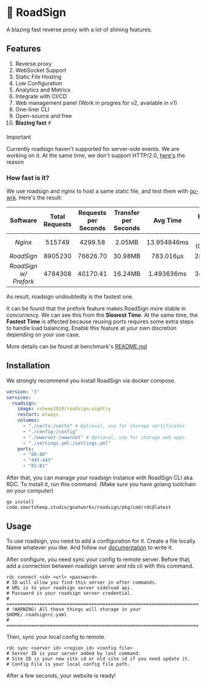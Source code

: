 # 🚦 RoadSign

A blazing fast reverse proxy with a lot of shining features.

## Features

1. Reverse proxy
2. WebSocket Support
3. Static File Hosting
4. Low Configuration
5. Analytics and Metrics
6. Integrate with CI/CD
7. Web management panel (Work in progres for v2, available in v1)
8. One-liner CLI
9. Open-source and free
10. **Blazing fast ⚡**

> [!IMPORTANT]
> Currently roadsign haven't supported for server-side events. We are working on it.
> At the same time, we don't support HTTP/2.0, [here's](https://github.com/gofiber/fiber/issues/262) the reason

### How fast is it?

We use roadsign and nginx to host a same static file, and test them with [go-wrk](https://github.com/tsliwowicz/go-wrk).
Here's the result:

|     **Software**      | Total Requests | Requests per Seconds | Transfer per Seconds |  Avg Time   | Fastest Time | Slowest Time | Errors Count |
|:---------------------:|:--------------:|:--------------------:|:--------------------:|:-----------:|:------------:|:------------:|:------------:|
|        _Nginx_        |     515749     |       4299.58        |        2.05MB        | 13.954846ms | 0s (Cached)  |  410.6972ms  |      0       |
|      _RoadSign_       |    8905230     |       76626.70       |       30.98MB        |  783.016µs  |   28.542µs   | 46.773083ms  |      0       |
| _RoadSign w/ Prefork_ |    4784308     |       40170.41       |       16.24MB        | 1.493636ms  |   34.291µs   |  8.727666ms  |      0       |

As result, roadsign undoubtedly is the fastest one.

It can be found that the prefork feature makes RoadSign more stable in concurrency. We can see this from the **Slowest
Time**. At the same time, the **Fastest Time** is affected because reusing ports requires some extra steps to handle
load balancing. Enable this feature at your own discretion depending on your use case.

More details can be found at benchmark's [README.md](./test/README.md)

## Installation

We strongly recommend you install RoadSign via docker compose.

```yaml
version: "3"
services:
  roadsign:
    image: xsheep2010/roadsign:nightly
    restart: always
    volumes:
      - "./certs:/certs" # Optional, use for storage certificates
      - "./config:/config"
      - "./wwwroot:/wwwroot" # Optional, use for storage web apps
      - "./settings.yml:/settings.yml"
    ports:
      - "80:80"
      - "443:443"
      - "81:81"
```

After that, you can manage your roadsign instance with RoadSign CLI aka. RDC.
To install it, run this command. (Make sure you have golang toolchain on your computer)

```shell
go install code.smartsheep.studio/goatworks/roadsign/pkg/cmd/rdc@latest
```

## Usage

To use roadsign, you need to add a configuration for it. Create a file locally.
Name whatever you like. And follow our [documentation](https://wiki.smartsheep.studio/roadsign/configuration/index.html) to
write it.

After configure, you need sync your config to remote server. Before that, add a connection between roadsign server and
rds cli with this command.

```shell
rdc connect <id> <url> <password>
# ID will allow you find this server in after commands.
# URL is to your roadsign server sideload api.
# Password is your roadsign server credential.
# ======================================================================
# !WARNING! All these things will storage in your $HOME/.roadsignrc.yaml
# ======================================================================
```

Then, sync your local config to remote.

```shell
rdc sync <server id> <region id> <config file>
# Server ID is your server added by last command.
# Site ID is your new site id or old site id if you need update it.
# Config File is your local config file path.
```

After a few seconds, your website is ready!